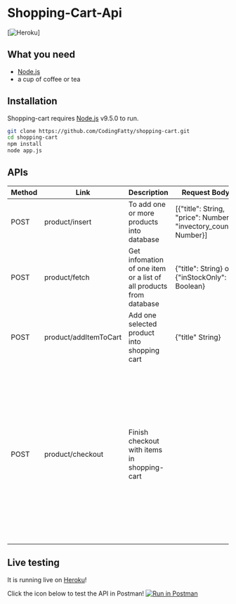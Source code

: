 # Shopping-Cart-Api
[![Heroku](https://heroku-badge.herokuapp.com/?app=shopping-cart-challenge)]

## What you need
- [Node.js](https://nodejs.org/)
- a cup of coffee or tea

## Installation
Shopping-cart requires [Node.js](https://nodejs.org/) v9.5.0 to run.
```sh
git clone https://github.com/CodingFatty/shopping-cart.git
cd shopping-cart
npm install
node app.js
```
## APIs
| Method | Link | Description | Request Body | Remarks |
| ------| -----| ------ | ----- | ---- |
| POST | product/insert | To add one or more products into database| [{"title": String, "price": Number, "invectory_count": Number}]
| POST | product/fetch | Get infomation of one item or a list of all products from database | {"title": String} or {"inStockOnly": Boolean} |
| POST | product/addItemToCart | Add one selected product into shopping cart | {"title" String}|
| POST | product/checkout | Finish checkout with items in shopping-cart | | I made it POST because I think it will accept  customer infomation when they are going to finish the purchase. However, It has empty body in the Postman template now.| 

## Live testing
It is running live on [Heroku](http://shopping-cart-challenge.herokuapp.com/)!

Click the icon below to test the API in Postman!
[![Run in Postman](https://run.pstmn.io/button.svg)](https://www.getpostman.com/collections/4ab7f0f916b181d0f975)